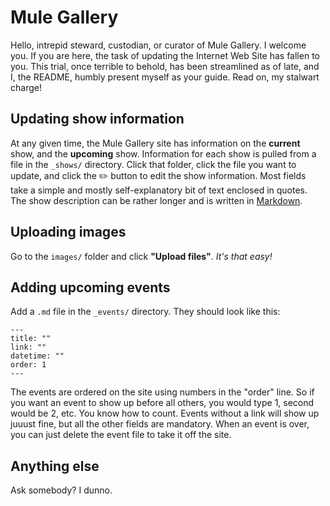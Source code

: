 # Mule Gallery

Hello, intrepid steward, custodian, or curator of Mule Gallery. I welcome you. If you are here, the task of updating the Internet Web Site has fallen to you. This trial, once terrible to behold, has been streamlined as of late, and I, the README, humbly present myself as your guide. Read on, my stalwart charge!

## Updating show information
At any given time, the Mule Gallery site has information on the **current** show, and the **upcoming** show. Information for each show is pulled from a file in the `_shows/` directory. Click that folder, click the file you want to update, and click the ✏️ button to edit the show information. Most fields take a simple and mostly self-explanatory bit of text enclosed in quotes. The show description can be rather longer and is written in [Markdown](https://daringfireball.net/projects/markdown/).

## Uploading images
Go to the `images/` folder and click **"Upload files"**. _It's that easy!_

## Adding upcoming events
Add a `.md` file in the `_events/` directory. They should look like this:

```
---
title: ""
link: ""
datetime: ""
order: 1
---
```

The events are ordered on the site using numbers in the "order" line. So if you want an event to show up before all others, you would type 1, second would be 2, etc. You know how to count. Events without a link will show up juuust fine, but all the other fields are mandatory. When an event is over, you can just delete the event file to take it off the site.

## Anything else
Ask somebody? I dunno.
